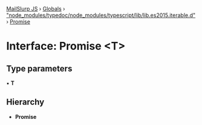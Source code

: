 [MailSlurp JS](../README.md) › [Globals](../globals.md) › ["node_modules/typedoc/node_modules/typescript/lib/lib.es2015.iterable.d"](../modules/_node_modules_typedoc_node_modules_typescript_lib_lib_es2015_iterable_d_.md) › [Promise](_node_modules_typedoc_node_modules_typescript_lib_lib_es2015_iterable_d_.promise.md)

# Interface: Promise <**T**>

## Type parameters

▪ **T**

## Hierarchy

* **Promise**
